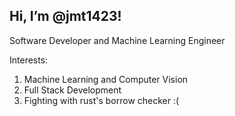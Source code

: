 ## Hi, I’m @jmt1423!

Software Developer and Machine Learning Engineer

Interests:
  1. Machine Learning and Computer Vision
  2. Full Stack Development
  3. Fighting with rust's borrow checker :(
